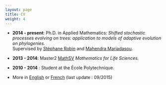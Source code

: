 ```yaml
---
layout: page
title: CV
weight: 4
---
```


- **2014 - present**: Ph.D. in Applied Mathematics:
*Shifted stochastic processes evolving on trees: application to models of adaptive evolution on phylogenies.*  
Supervised by [Stéphane Robin](https://www6.inra.fr/mia-paris/Equipes/Membres/Stephane-Robin)
and [Mahendra Mariadasou](https://mig.jouy.inra.fr/?q=fr/mariadassou).

- **2013 - 2014**: Master2 [MathSV](http://webens.math.u-psud.fr/-mathematiques-du-vivant-?lang=en)
 *Mathematics for Life Sciences.*

- **2010 - 2014** : Student at the École Polytechnique.

- More in [English]({{site.baseurl}}/docs/201509CVanglais.pdf) or [French]({{site.baseurl}}/docs/201509CVfrancais.pdf) (last update : 09/2015)